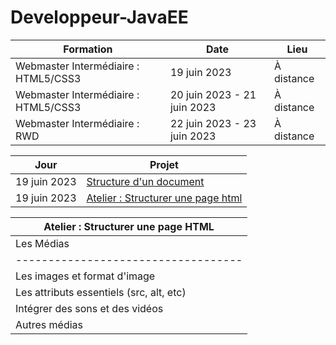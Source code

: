 # Developpeur-JavaEE

| Formation            | Date               | Lieu      |
|----------------------|--------------------|-----------|
| Webmaster Intermédiaire : HTML5/CSS3 | 19 juin 2023       | À distance |
| Webmaster Intermédiaire : HTML5/CSS3 | 20 juin 2023 - 21 juin 2023       | À distance |
| Webmaster Intermédiaire : RWD             | 22 juin 2023 - 23 juin 2023   | À distance |


| Jour            | Projet               |
|----------------------|--------------------|
| 19 juin 2023 |    [Structure d'un document](https://intro.mohamed25100.repl.co/)  |
| 19 juin 2023 | [Atelier : Structurer une page html](https://structurer-une-page-html.mohamed25100.repl.co)   |


| Atelier : Structurer une page HTML |
|-----------------------------------|
|Les Médias                         |
|-----------------------------------|
| Les images et format d'image      |
|Les attributs essentiels (src, alt, etc) |
| Intégrer des sons et des vidéos    |
|Autres médias                     |

